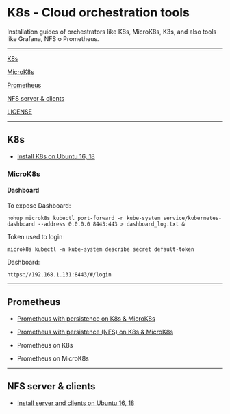# K8s - Cloud orchestration tools

Installation guides of orchestrators like K8s, MicroK8s, K3s, and also tools like Grafana, NFS o Prometheus.

-----------------------

[K8s](#k8s)

[MicroK8s](#microk8s)

[Prometheus](#prometheus)

[NFS server & clients](#nfs-server--clients)

[LICENSE](#license)

-----------------------

## K8s

- [Install K8s on Ubuntu 16, 18](https://github.com/rsucasas/k8s/blob/master/install/K8s)


### MicroK8s

#### Dashboard

To expose Dashboard:

```
nohup microk8s kubectl port-forward -n kube-system service/kubernetes-dashboard --address 0.0.0.0 8443:443 > dashboard_log.txt &
```

Token used to login

```
microk8s kubectl -n kube-system describe secret default-token
```

Dashboard:

```
https://192.168.1.131:8443/#/login  
```

--------------------

## Prometheus 

- [Prometheus with persistence on K8s & MicroK8s](https://github.com/rsucasas/k8s/tree/master/deploy/prometheus)

- [Prometheus with persistence (NFS) on K8s & MicroK8s](https://github.com/rsucasas/k8s/tree/master/deploy/prometheus-NFS)

- Prometheus on K8s

- Prometheus on MicroK8s

-----------------------

## NFS server & clients

- [Install server and clients on Ubuntu 16, 18](https://github.com/rsucasas/k8s/tree/master/nfs)
